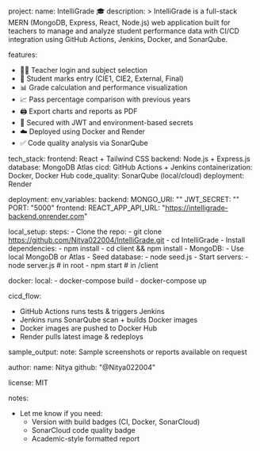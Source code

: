 project:
  name: IntelliGrade 🎓
  description: >
    IntelliGrade is a full-stack MERN (MongoDB, Express, React, Node.js) web application built for teachers to manage and analyze student performance data with CI/CD integration using GitHub Actions, Jenkins, Docker, and SonarQube.

features:
  - 👩‍🏫 Teacher login and subject selection
  - 📝 Student marks entry (CIE1, CIE2, External, Final)
  - 📊 Grade calculation and performance visualization
  - 📈 Pass percentage comparison with previous years
  - 🖨️ Export charts and reports as PDF
  - 🔐 Secured with JWT and environment-based secrets
  - ☁️ Deployed using Docker and Render
  - ✅ Code quality analysis via SonarQube

tech_stack:
  frontend: React + Tailwind CSS
  backend: Node.js + Express.js
  database: MongoDB Atlas
  cicd: GitHub Actions + Jenkins
  containerization: Docker, Docker Hub
  code_quality: SonarQube (local/cloud)
  deployment: Render

deployment:
  env_variables:
    backend:
      MONGO_URI: "<your MongoDB URI>"
      JWT_SECRET: "<your secret>"
      PORT: "5000"
    frontend:
      REACT_APP_API_URL: "https://intelligrade-backend.onrender.com"

local_setup:
  steps:
    - Clone the repo:
        - git clone https://github.com/Nitya022004/IntelliGrade.git
        - cd IntelliGrade
    - Install dependencies:
        - npm install
        - cd client && npm install
    - MongoDB:
        - Use local MongoDB or Atlas
    - Seed database:
        - node seed.js
    - Start servers:
        - node server.js # in root
        - npm start # in /client

docker:
  local:
    - docker-compose build
    - docker-compose up

cicd_flow:
  - GitHub Actions runs tests & triggers Jenkins
  - Jenkins runs SonarQube scan + builds Docker images
  - Docker images are pushed to Docker Hub
  - Render pulls latest image & redeploys

sample_output:
  note: Sample screenshots or reports available on request

author:
  name: Nitya
  github: "@Nitya022004"

license: MIT

notes:
  - Let me know if you need:
    - Version with build badges (CI, Docker, SonarCloud)
    - SonarCloud code quality badge
    - Academic-style formatted report
